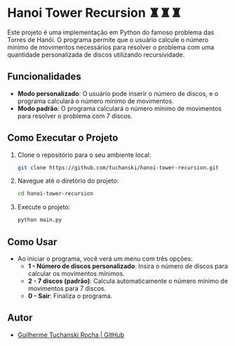 
# Hanoi Tower Recursion ♜♜♜

Este projeto é uma implementação em Python do famoso problema das Torres de Hanói. O programa permite que o usuário calcule o número mínimo de movimentos necessários para resolver o problema com uma quantidade personalizada de discos utilizando recursividade.

## Funcionalidades

- **Modo personalizado**: O usuário pode inserir o número de discos, e o programa calculará o número mínimo de movimentos.
- **Modo padrão**: O programa calculará o número mínimo de movimentos para resolver o problema com 7 discos.

## Como Executar o Projeto

1. Clone o repositório para o seu ambiente local:
   ```bash
   git clone https://github.com/tuchanski/hanoi-tower-recursion.git
   ```

2. Navegue até o diretório do projeto:
   ```bash
   cd hanoi-tower-recursion
   ```

3. Execute o projeto:
   ```bash
   python main.py
   ```

## Como Usar

- Ao iniciar o programa, você verá um menu com três opções:
  - **1 - Número de discos personalizado**: Insira o número de discos para calcular os movimentos mínimos.
  - **2 - 7 discos (padrão)**: Calcula automaticamente o número mínimo de movimentos para 7 discos.
  - **0 - Sair**: Finaliza o programa.

## Autor

- [Guilherme Tuchanski Rocha | GitHub](https://github.com/tuchanski)
